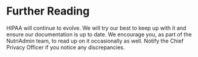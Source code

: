 # Further Reading
HIPAA will continue to evolve. We will try our best to keep up with it and ensure our documentation is up to date. We encourage you, as part of the NutriAdmin team, to read up on it occasionally as well. Notify the Chief Privacy Officer if you notice any discrepancies.
